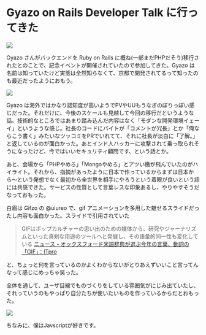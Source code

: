 # Gyazo on Rails Developer Talk に行ってきた
![](http://farm4.staticflickr.com/3668/12236808555_9c0741ec96_z.jpg)

Gyazo さんがバックエンドを Ruby on Rails に概ね(一部まだPHPだそう)移行されたとのことで、記念イベントが開催されていたので参加してきた。Gyazo は名前は知っていたけど実態は全然知らなくて、京都で開発されてるって知ったのも最近だったようにおもう。

![](http://farm6.staticflickr.com/5548/12237386596_638c184a1a_z.jpg)

Gyazo は海外ではかなり認知度が高いようでPVやUUもうなぎのぼりっぽい感じだった。それだけに、今後のスケールも見越して今回の移行だというような話。技術的なところではあまり踏み込んだ内容はなく「モダンな開発環境イェーイ」というような感じ。社長のコードにバイトが「コメントが冗長」とか「俺ならこう書く」みたいなツッコミをPRでいれてて、それに社長が淡白に「了解。」と返しているのが面白かった。あとインド人ハッカーに攻撃されて乗っ取られそうになったけど、今ではいいセキュリティ顧問です、という話とか。

あと、会場から「PHPやめろ」「Mongoやめろ」とアツい檄が飛んでいたのがハイライト。それから、指摘があったように日本で作っているからまずは日本から〜という発想でなく最初から全世界を相手にやろうという着眼が良いという話には共感できた。サービスの性質として言葉レスな印象あるし、やりやすそうだなっておもった。

白眉は Gifzo の @uiureo で、gif アニメーションを多用した魅せるスライドだったし内容も面白かった。スライドで引用されていた

> GIFはポップカルチャーの思い出のための媒体から、研究やジャーナリズムといった真剣な用途のツールへと発展し、その語彙的同一性も変化している
> [ニュース - オックスフォード米語辞典が選ぶ今年の言葉、動詞の「GIF」：ITpro](http://itpro.nikkeibp.co.jp/article/NEWS/20121114/437123/)

と、ちょっと何を言っているのかよくわからないがとりあえずいいこと言ってんなって感じにめっちゃ笑った。

全体を通して、ユーザ目線でものづくりをしている雰囲気がにじみ出ていたし、それっていうのもやっぱり自分たちが使いたいものを作っているからだとおもった。

![](http://farm8.staticflickr.com/7335/12237225954_aab1515f54_z.jpg)

ちなみに、僕はJavscriptが好きです。
